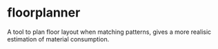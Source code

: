 # floorplanner

A tool to plan floor layout when matching patterns, gives a more realisic estimation of material consumption.
